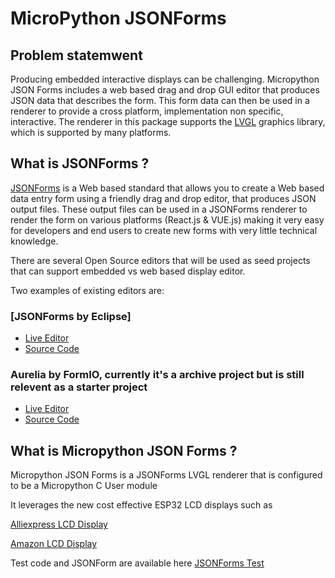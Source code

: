 # MicroPython JSONForms
## Problem statemwent
Producing embedded interactive displays can be challenging. Micropython JSON Forms includes a web based drag and drop GUI editor that produces JSON data that describes the form. This form data can then be used in a renderer to provide a cross platform, implementation non specific, interactive. The renderer in this package supports the [LVGL](https://lvgl.io/) graphics library, which is supported by many platforms. 

## What is JSONForms ?
[JSONForms](https://jsonforms.io/) is a Web based standard that allows you to create a Web based data entry form using a friendly drag and drop editor, that produces JSON output files.  These output files can be used in a JSONForms renderer to render the form on various platforms (React.js & VUE.js) making it very easy for developers and end users to create new forms with very little technical knowledge. 

There are several Open Source editors that will be used as seed projects that can support embedded vs web based display editor.

Two examples of existing editors are:
### [JSONForms by Eclipse]
- [Live Editor](https://jsonforms-editor.netlify.app)
- [Source Code](https://github.com/eclipsesource/jsonforms-editor)

### Aurelia by FormIO, currently it's a archive project but is still relevent as a starter project
- [Live Editor](https://formio.github.io/aurelia-formio)
- [Source Code](https://github.com/gentijo/aurelia-formio)

## What is Micropython JSON Forms ?
Micropython JSON Forms is a JSONForms LVGL renderer that is configured to be a Micropython C User module

It leverages the new cost effective ESP32 LCD displays such as

[Alliexpress LCD Display](https://www.aliexpress.us/item/3256804913729039.html)

[Amazon LCD Display](https://www.amazon.com/ELECROW-Touchscreen-Monitor-800x480-ESP32-S3-WROOM/dp/B0C8T9VSMB/)

Test code and JSONForm are available here [JSONForms Test](py/JSONForms/tests/)